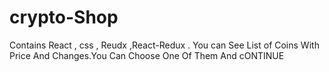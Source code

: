 # crypto-Shop
Contains React , css , Reudx ,React-Redux .
You can See List of Coins With Price And Changes.You Can Choose One Of Them And cONTINUE
